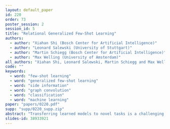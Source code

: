 ```yaml
---
layout: default_paper
id: 220
order: 73
poster_session: 2
session_id: 5
title: "Relational Generalized Few-Shot Learning"
authors:
  - author: "Xiahan Shi (Bosch Center for Artificial Intelligence)"
  - author: "Leonard Salewski (University of Stuttgart)"
  - author: "Martin Schiegg (Bosch Center for Artificial Intelligence)"
  - author: "Max Welling (University of Amsterdam)"
all_authors: "Xiahan Shi, Leonard Salewski, Martin Schiegg and Max Welling"
code: ""
keywords:
  - word: "few-shot learning"
  - word: "generalized few-shot learning"
  - word: "side information"
  - word: "graph convolution"
  - word: "classification"
  - word: "machine learning"
paper: "papers/0220.pdf"
supp: "supp/0220_supp.zip"
abstract: "Transferring learned models to novel tasks is a challenging problem, particularly if only very few labeled examples are available. Most proposed methods for this few-shot learning setup focus on discriminating novel classes only. Instead, we consider the extended setup of generalized few-shot learning (GFSL), where the model is required to perform classification on the joint label space consisting of both previously seen and novel classes. We propose a graph-based framework that explicitly models relationships between all seen and novel classes in the joint label space. Our model Graph-convolutional Global Prototypical Networks (GcGPN) incorporates these inter-class relations using graph-convolution in order to embed novel class representations into the existing space of previously seen classes in a globally consistent manner. Our approach ensures both fast adaptation and global discrimination, which is the major challenge in GFSL. We demonstrate the benefits of our model on two challenging benchmark datasets."
slides-id: 38933921
---
```

